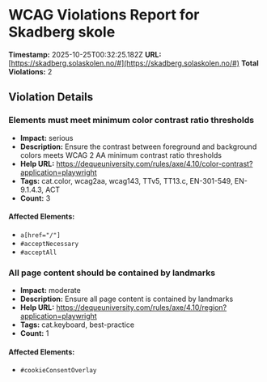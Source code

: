 # WCAG Violations Report for Skadberg skole

**Timestamp:** 2025-10-25T00:32:25.182Z
**URL:** [https://skadberg.solaskolen.no/#](https://skadberg.solaskolen.no/#)
**Total Violations:** 2

## Violation Details

### Elements must meet minimum color contrast ratio thresholds

- **Impact:** serious
- **Description:** Ensure the contrast between foreground and background colors meets WCAG 2 AA minimum contrast ratio thresholds
- **Help URL:** https://dequeuniversity.com/rules/axe/4.10/color-contrast?application=playwright
- **Tags:** cat.color, wcag2aa, wcag143, TTv5, TT13.c, EN-301-549, EN-9.1.4.3, ACT
- **Count:** 3

#### Affected Elements:

- `a[href="/"]`
- `#acceptNecessary`
- `#acceptAll`

### All page content should be contained by landmarks

- **Impact:** moderate
- **Description:** Ensure all page content is contained by landmarks
- **Help URL:** https://dequeuniversity.com/rules/axe/4.10/region?application=playwright
- **Tags:** cat.keyboard, best-practice
- **Count:** 1

#### Affected Elements:

- `#cookieConsentOverlay`
